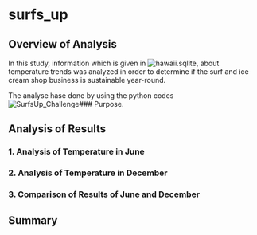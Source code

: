 # surfs_up

## Overview of Analysis
In this study, information which is given in ![hawaii.sqlite](hawaii.sqlite), about temperature trends was analyzed in order to  determine if the surf and ice cream shop business is sustainable year-round.

The analyse hase done by using the python codes ![SurfsUp_Challenge### Purpose](SurfsUp_Challenge.ipynb).


## Analysis of Results


### 1. Analysis of Temperature in June


### 2. Analysis of Temperature in December


### 3. Comparison of Results of June and December


## Summary


